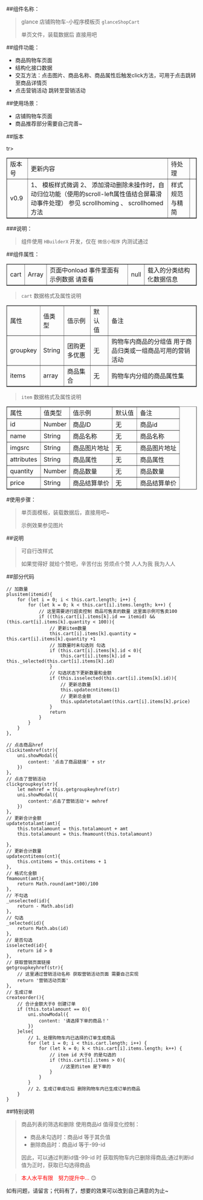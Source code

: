 ##组件名称：  
>glance 店铺购物车-小程序模板页 `glanceShopCart`  
>  
>单页文件，装载数据后 直接用吧  

##组件功能：  

* 商品购物车页面  
* 结构化接口数据  
* 交互方法：点击图片、商品名称、商品属性后触发click方法，可用于点击跳转至商品详情页  
* 点击营销活动 跳转至营销活动  

##使用场景：  
*  店铺购物车页面  
*  商品推荐部分需要自己完善~  

##版本  
<table border=”1”>  
<tr>  
<td>版本号</td>
<td>更新内容</td>
<td>待处理<td>
</tr>
tr>
<td>v0.9</td>
<td>
1、 模板样式微调  
2、 添加滑动删除未操作时，自动归位功能（使用的scroll-left属性值结合屏幕滑动事件处理）  
参见 scrollhoming 、 scrollhomed 方法  
</td>
<td>样式规范与精简<td>
</tr>
</table>

###说明：
>组件使用 `HBuilderX` 开发，仅在 `微信小程序` 内测试通过

##组件属性：

<table border=”1”>
<tr>
<td>cart</td>
<td>Array</td>
<td> 页面中onload 事件里面有示例数据 请查看
</td>
<td>null</td>
<td>载入的分类结构化数据信息</td>
</tr>
</table>

> `cart` 数据格式及属性说明
<table border=”1”>
<tr>
<td>属性</td>
<td>值类型</td>
<td>值示例</td>
<td>默认值</td>
<td>备注</td>
</tr>
<tr>
<td>groupkey</td>
<td>String</td>	
<td>团购更多优惠</td>
<td>无</td>
<td>购物车内商品的分组值 用于商品归类或一组商品可用的营销活动</td>
</tr>
<tr>
<td>items</td>
<td>array</td>
<td>商品集合</td>
<td>无</td>
<td>购物车内分组的商品属性集</td>
</tr>
</table>

> `item` 数据格式及属性说明
<table border=”1”>
<tr>
<td>属性</td>
<td>值类型</td>
<td>值示例</td>
<td>默认值</td>
<td>备注</td>
</tr>
<tr>
<td>id</td>
<td>Number</td>	
<td>商品ID</td>
<td>无</td>
<td>商品id</td>
</tr>
<tr>
<td>name</td>
<td>String</td>
<td>商品名称</td>
<td>无</td>
<td>商品名称</td>
</tr>
<tr>
<td>imgsrc</td>
<td>String</td>	
<td>商品图片地址</td>
<td>无</td>
<td>商品图片地址</td>
</tr>
<tr>
<td>attributes</td>
<td>String</td>
<td>商品属性</td>
<td>无</td>
<td>商品属性</td>
</tr>
<tr>
<td>quantity</td>
<td>Number</td>	
<td>商品数量</td>
<td>无</td>
<td>商品数量</td>
</tr>
<tr>
<td>price</td>
<td>String</td>
<td>商品结算单价</td>
<td>无</td>
<td>商品结算单价</td>
</tr>
</table>

#使用步骤：
>单页面模板，装载数据后，直接用吧~
>
>示例效果参见图片

##说明
> 可自行改样式
> 
> 如果觉得好 就给个赞吧，辛苦付出 劳烦点个赞 人人为我 我为人人

##部分代码
~~~~~
// 加数量
plusitem(itemid){
    for (let i = 0; i < this.cart.length; i++) {
        for (let k = 0; k < this.cart[i].items.length; k++) {
            // 这里需要进行超卖控制 商品可售卖的数量 这里面示例可售卖100
            if ((this.cart[i].items[k].id == itemid) && (this.cart[i].items[k].quantity < 100)){
                // 更新item数量
                this.cart[i].items[k].quantity = this.cart[i].items[k].quantity +1
                // 加数量时未勾选则 勾选
                if (this.cart[i].items[k].id < 0){
                    this.cart[i].items[k].id = this._selected(this.cart[i].items[k].id)
                }
                // 勾选状态下更新数量和金额
                if (this.isselected(this.cart[i].items[k].id)){
                    // 更新总数量
                    this.updatecntitems(1)
                    // 更新总金额
                    this.updatetotalamt(this.cart[i].items[k].price)
                }
                return
            }
        }
    }
},

// 点击商品href
clickitemhref(str){
    uni.showModal({
        content: '点击了商品链接' + str
    })
},
// 点击了营销活动
clickgroupkey(str){
    let mehref = this.getgroupkeyhref(str)
    uni.showModal({
        content:'点击了营销活动'+ mehref
    })
},
// 更新合计金额
updatetotalamt(amt){
    this.totalamount = this.totalamount + amt
    this.totalamount = this.fmamount(this.totalamount)
    
},
// 更新合计数量
updatecntitems(cnt){
    this.cntitems = this.cntitems + 1
},
// 格式化金额
fmamount(amt){
    return Math.round(amt*100)/100
},
// 不勾选
_unselected(id){
    return - Math.abs(id)
},
// 勾选
_selected(id){
    return Math.abs(id)
},
// 是否勾选
isselected(id){
    return id > 0
},
// 获取营销页面链接
getgroupkeyhref(str){
    // 这里通过营销活动名称 获取营销活动页面 需要自己实现
    return '营销活动页面'
},
// 生成订单
createorder(){
    // 合计金额大于0 创建订单
    if (this.totalamount == 0){
        uni.showModal({
            content: '请选择下单的商品！'
        })
    }else{
        // 1、处理购物车内已选择的订单生成商品
        for (let i = 0; i < this.cart.length; i++) {
            for (let k = 0; k < this.cart[i].items.length; k++) {
                // item id 大于0 的是勾选的
                if (this.cart[i].items > 0){
                    //这里的item 是下单的
                }
            }
        }
        // 2、生成订单成功后 删除购物车内已生成订单的商品
    }
}
~~~~~

##特别说明
>商品列表的筛选和删除 使用商品id 值得变化控制：
>* 商品未勾选时：商品id 等于其负值
>* 删除商品时：商品id 等于-99-id
>
>因此，可以通过判断id值-99-id 时 获取购物车内已删除得商品;通过判断id值为正时，获取已勾选得商品

><font color='#FF0000' >本人水平有限&emsp;努力提升中...  </font> :blush:

如有问题，请留言；代码有了，想要的效果可以改到自己满意的为止~ 
